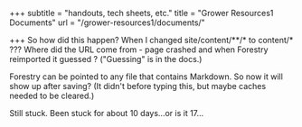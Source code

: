 +++
subtitle = "handouts, tech sheets, etc."
title = "Grower Resources1 Documents"
url = "/grower-resources1/documents/"

+++
So how did this happen? When I changed site/content/**/* to content/* ??? Where did the URL come from - page crashed and when Forestry reimported it guessed ? ("Guessing" is in the docs.)

Forestry can be pointed to any file that contains Markdown. So now it will show up after saving? (It didn't before typing this, but maybe caches needed to be cleared.)

Still stuck. Been stuck for about 10 days...or is it 17...